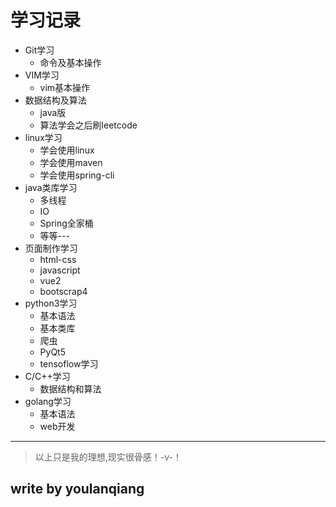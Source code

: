 # 学习记录

* Git学习  
    - 命令及基本操作
* VIM学习
    - vim基本操作
* 数据结构及算法
    - java版
    - 算法学会之后刷leetcode
* linux学习
    - 学会使用linux
    - 学会使用maven
    - 学会使用spring-cli
* java类库学习
    - 多线程
    - IO
    - Spring全家桶
    - 等等---
* 页面制作学习
    - html-css
    - javascript
    - vue2
    - bootscrap4
* python3学习
    - 基本语法
    - 基本类库
    - 爬虫
    - PyQt5
    - tensoflow学习
* C/C++学习
    - 数据结构和算法
* golang学习
    - 基本语法
    - web开发

---
>以上只是我的理想,现实很骨感！-v-！

## write by youlanqiang ##
